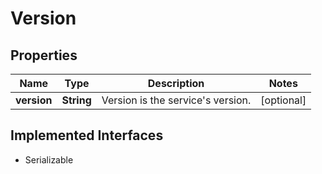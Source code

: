 

# Version


## Properties

Name | Type | Description | Notes
------------ | ------------- | ------------- | -------------
**version** | **String** | Version is the service&#39;s version. |  [optional]


## Implemented Interfaces

* Serializable


